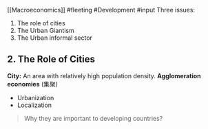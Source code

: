 [[Macroeconomics]]
#fleeting #Development #input 
Three issues:
1. The role of cities
2. The Urban Giantism
3. The Urban informal sector

## 2. The Role of Cities
**City:** 
An area with relatively high population density.
**Agglomeration economies** (集聚)
- Urbanization
- Localization

>Why they are important to developing countries?
